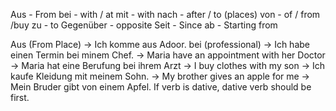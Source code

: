 Aus - From
bei - with / at
mit - with
nach - after / to (places)
von - of / from /buy
zu - to 
Gegenüber - opposite
Seit - Since
ab - Starting from

Aus (From Place) -> Ich komme aus Adoor.
bei (professional) -> Ich habe einen Termin bei minem Chef.
							 -> Maria have an appointment with her Doctor -> Maria hat eine Berufung bei ihrem Arzt
							 -> I buy clothes with my son -> Ich kaufe Kleidung mit meinem Sohn. 
							 -> My brother gives an apple for me -> Mein Bruder gibt von einem Apfel. If verb is dative, dative verb should be first.






